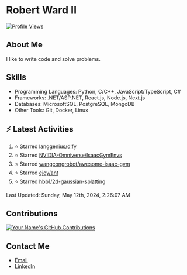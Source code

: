 
# Robert Ward II

[![Profile Views](https://komarev.com/ghpvc/?username=Robert-W-Ward)](https://github.com/Robert-W-Ward)

## About Me
I like to write code and solve problems.

## Skills
- Programming Languages: Python, C/C++, JavaScript/TypeScript, C#
- Frameworks: .NET/ASP.NET, React.js, Node.js, Next.js
- Databases: MicrosoftSQL, PostgreSQL, MongoDB
- Other Tools: Git, Docker, Linux

## :zap: Latest Activities
<!--RECENT_ACTIVITY:start-->
1. ⭐ Starred [langgenius/dify](https://github.com/langgenius/dify)
2. ⭐ Starred [NVIDIA-Omniverse/IsaacGymEnvs](https://github.com/NVIDIA-Omniverse/IsaacGymEnvs)
3. ⭐ Starred [wangcongrobot/awesome-isaac-gym](https://github.com/wangcongrobot/awesome-isaac-gym)
4. ⭐ Starred [ejoy/ant](https://github.com/ejoy/ant)
5. ⭐ Starred [hbb1/2d-gaussian-splatting](https://github.com/hbb1/2d-gaussian-splatting)
<!--RECENT_ACTIVITY:end-->

<!--RECENT_ACTIVITY:last_update-->
Last Updated: Sunday, May 12th, 2024, 2:26:07 AM
<!--RECENT_ACTIVITY:last_update_end-->

<!--END_SECTIN:activity-->
## Contributions
[![Your Name's GitHub Contributions](https://github-readme-streak-stats.herokuapp.com/?user=Robert-W-Ward&theme=radical)](https://github.com/your-username)

## Contact Me
- [Email](mailto:robertwesleyward2019@gmail.com)
- [LinkedIn](https://linkedin.com/in/https://www.linkedin.com/in/robert-ward-ii/)

